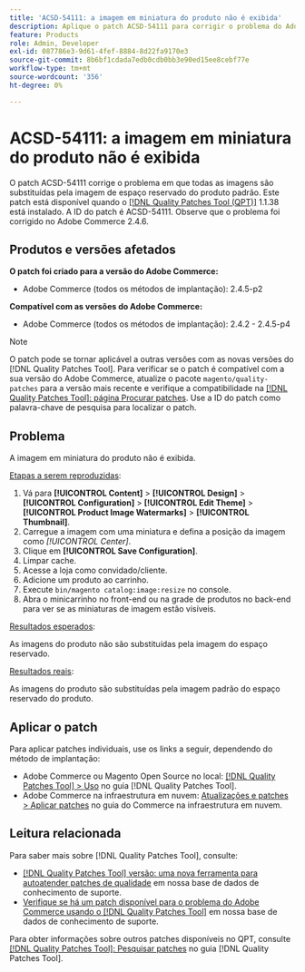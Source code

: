 ```yaml
---
title: 'ACSD-54111: a imagem em miniatura do produto não é exibida'
description: Aplique o patch ACSD-54111 para corrigir o problema do Adobe Commerce em que todas as imagens são substituídas pela imagem de espaço reservado do produto padrão.
feature: Products
role: Admin, Developer
exl-id: 087786e3-9d61-4fef-8884-8d22fa9170e3
source-git-commit: 8b6bf1cdada7edb0cdb0bb3e90ed15ee8cebf77e
workflow-type: tm+mt
source-wordcount: '356'
ht-degree: 0%

---
```


# ACSD-54111: a imagem em miniatura do produto não é exibida

O patch ACSD-54111 corrige o problema em que todas as imagens são substituídas pela imagem de espaço reservado do produto padrão. Este patch está disponível quando o [[!DNL Quality Patches Tool (QPT)]](/help/announcements/adobe-commerce-announcements/magento-quality-patches-released-new-tool-to-self-serve-quality-patches.md) 1.1.38 está instalado. A ID do patch é ACSD-54111. Observe que o problema foi corrigido no Adobe Commerce 2.4.6.

## Produtos e versões afetados

**O patch foi criado para a versão do Adobe Commerce:**

* Adobe Commerce (todos os métodos de implantação): 2.4.5-p2

**Compatível com as versões do Adobe Commerce:**

* Adobe Commerce (todos os métodos de implantação): 2.4.2 - 2.4.5-p4

>[!NOTE]
>
>O patch pode se tornar aplicável a outras versões com as novas versões do [!DNL Quality Patches Tool]. Para verificar se o patch é compatível com a sua versão do Adobe Commerce, atualize o pacote `magento/quality-patches` para a versão mais recente e verifique a compatibilidade na [[!DNL Quality Patches Tool]: página Procurar patches](https://experienceleague.adobe.com/tools/commerce-quality-patches/index.html). Use a ID do patch como palavra-chave de pesquisa para localizar o patch.

## Problema

A imagem em miniatura do produto não é exibida.

<u>Etapas a serem reproduzidas</u>:

1. Vá para **[!UICONTROL Content]** > **[!UICONTROL Design]** > **[!UICONTROL Configuration]** > **[!UICONTROL Edit Theme]** > **[!UICONTROL Product Image Watermarks]** > **[!UICONTROL Thumbnail]**.
1. Carregue a imagem com uma miniatura e defina a posição da imagem como *[!UICONTROL Center]*.
1. Clique em **[!UICONTROL Save Configuration]**.
1. Limpar cache.
1. Acesse a loja como convidado/cliente.
1. Adicione um produto ao carrinho.
1. Execute `bin/magento catalog:image:resize` no console.
1. Abra o minicarrinho no front-end ou na grade de produtos no back-end para ver se as miniaturas de imagem estão visíveis.

<u>Resultados esperados</u>:

As imagens do produto não são substituídas pela imagem do espaço reservado.

<u>Resultados reais</u>:

As imagens do produto são substituídas pela imagem padrão do espaço reservado do produto.

## Aplicar o patch

Para aplicar patches individuais, use os links a seguir, dependendo do método de implantação:

* Adobe Commerce ou Magento Open Source no local: [[!DNL Quality Patches Tool] > Uso](https://experienceleague.adobe.com/docs/commerce-operations/tools/quality-patches-tool/usage.html) no guia [!DNL Quality Patches Tool].
* Adobe Commerce na infraestrutura em nuvem: [Atualizações e patches > Aplicar patches](https://experienceleague.adobe.com/docs/commerce-cloud-service/user-guide/develop/upgrade/apply-patches.html) no guia do Commerce na infraestrutura em nuvem.

## Leitura relacionada

Para saber mais sobre [!DNL Quality Patches Tool], consulte:

* [[!DNL Quality Patches Tool] versão: uma nova ferramenta para autoatender patches de qualidade](/help/announcements/adobe-commerce-announcements/magento-quality-patches-released-new-tool-to-self-serve-quality-patches.md) em nossa base de dados de conhecimento de suporte.
* [Verifique se há um patch disponível para o problema do Adobe Commerce usando o [!DNL Quality Patches Tool]](/help/support-tools/patches-available-in-qpt-tool/check-patch-for-magento-issue-with-magento-quality-patches.md) em nossa base de dados de conhecimento de suporte.

Para obter informações sobre outros patches disponíveis no QPT, consulte [[!DNL Quality Patches Tool]: Pesquisar patches](https://experienceleague.adobe.com/tools/commerce-quality-patches/index.html) no guia [!DNL Quality Patches Tool].
